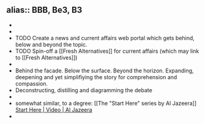 alias:: BBB, Be3, B3
-
-
-
- TODO Create a news and current affairs web portal which gets behind, below and beyond the topic.
- TODO Spin-off a [[Fresh Alternatives]] for current affairs (which may link to [[Fresh Alternatives]])
-
- Behind the facade. Below the surface. Beyond the horizon. Expanding, deepening and yet simplifiying the story for comprehension and compassion.
- Deconstructing, distilling and diagramming the debate
-
- somewhat similar, to a degree: [[The "Start Here" series by Al Jazeera]] [Start Here | Video | Al Jazeera](https://www.aljazeera.com/program/start-here/)
-